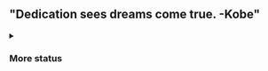 ## "Dedication sees dreams come true. -Kobe"

<details>
  <summary><h3>More status</h3></summary>
  
## Holopin

[![@troke's Holopin board](https://holopin.me/troke)](https://holopin.io/@troke)

</details>
